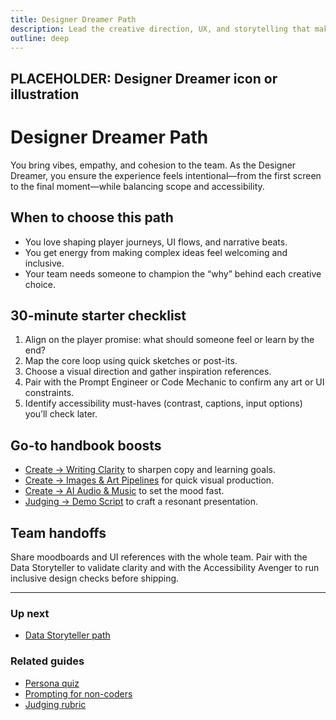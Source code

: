 ```yaml
---
title: Designer Dreamer Path
description: Lead the creative direction, UX, and storytelling that make your game unforgettable.
outline: deep
---
```


<!-- DESIGN TODO -->
## PLACEHOLDER: Designer Dreamer icon or illustration

# Designer Dreamer Path

You bring vibes, empathy, and cohesion to the team. As the Designer Dreamer, you ensure the experience feels intentional—from the first screen to the final moment—while balancing scope and accessibility.

## When to choose this path

- You love shaping player journeys, UI flows, and narrative beats.
- You get energy from making complex ideas feel welcoming and inclusive.
- Your team needs someone to champion the “why” behind each creative choice.

## 30-minute starter checklist

1. Align on the player promise: what should someone feel or learn by the end?
2. Map the core loop using quick sketches or post-its.
3. Choose a visual direction and gather inspiration references.
4. Pair with the Prompt Engineer or Code Mechanic to confirm any art or UI constraints.
5. Identify accessibility must-haves (contrast, captions, input options) you’ll check later.

## Go-to handbook boosts

- [Create → Writing Clarity](/create/writing-clarity) to sharpen copy and learning goals.
- [Create → Images & Art Pipelines](/create/images-art-pipelines) for quick visual production.
- [Create → AI Audio & Music](/create/ai-audio-music) to set the mood fast.
- [Judging → Demo Script](/judging/demo-script) to craft a resonant presentation.

## Team handoffs

Share moodboards and UI references with the whole team. Pair with the Data Storyteller to validate clarity and with the Accessibility Avenger to run inclusive design checks before shipping.

---

### Up next
- [Data Storyteller path](/people/paths/data-storyteller)

### Related guides
- [Persona quiz](/people/persona-quiz)
- [Prompting for non-coders](/create/prompting-for-non-coders)
- [Judging rubric](/judging/rubric)

